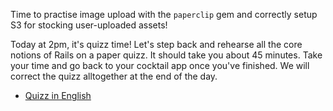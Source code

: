Time to practise image upload with the `paperclip` gem and correctly setup S3 for stocking user-uploaded assets!

Today at 2pm, it's quizz time! Let's step back and rehearse all the core notions of Rails on a paper quizz. It should take you about 45 minutes. Take your time and go back to your cocktail app once you've finished. We will correct the quizz alltogether at the end of the day.

- [Quizz in English](https://github.com/lewagon/quizzes/raw/gh-pages/pdf/4-rails-english.pdf)
